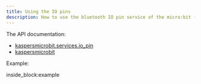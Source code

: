 ```yaml
---
title: Using the IO pins
description: How to use the bluetooth IO pin service of the micro:bit from python (by example)
---
```


The API documentation: 

- [kaspersmicrobit.services.io_pin](../reference/services/io_pin/)
- [kaspersmicrobit](../reference/kaspersmicrobit)

Example:

<!--codeinclude-->
[](../examples/microbit-io_pin.py) inside_block:example
<!--/codeinclude-->
